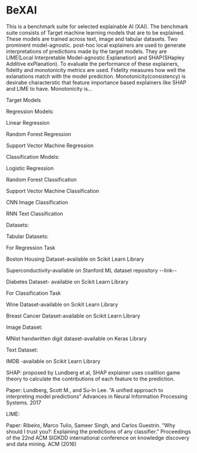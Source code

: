 # BeXAI
This is a benchmark suite for selected explainable AI (XAI).
The benchmark suite consists of Target machine learning models that are to be explained. These models are trained across text, image and tabular datasets. Two prominent model-agnostic. post-hoc local explainers are used to generate interpretations of predictions made by the target models. They are LIME(Local Interpretable Model-agnostic Explanation) and SHAP(SHapley Additive exPlanation). To evaluate the performance of these explainers, fidelity and monotonicity metrics are used. Fidelity measures how well the exlanations match with the model prediction. Monotonicity(consistency) is desirabe characterstic that feature importance based explainers like SHAP and LIME to have. Monotonicity is...

Target Models

Regression Models:

Linear Regression

Random Forest Regression

Support Vector Machine Regression


Classification Models:

Logistic Regression

Random Forest Classification

Support Vector Machine Classification

CNN Image Classification

RNN Text Classification

Datasets:

Tabular Datasets:

For Regression Task

Boston Housing Dataset-available on Scikit Learn Library

Superconductivity-available on Stanford ML dataset repository --link--

Diabetes Dataset- available on Scikit Learn Library

For Classification Task

Wine Dataset-available on Scikit Learn Library

Breast Cancer Dataset-available on Scikit Learn Library


Image Dataset:

MNist handwritten digit dataset-available on Keras Library

Text Dataset:

IMDB -available on Scikit Learn Library

SHAP: proposed by Lundberg et al, SHAP explainer uses coalition game theory to calculate the contributions of each feature to the prediction.

Paper: Lundberg, Scott M., and Su-In Lee. “A unified approach to interpreting model predictions” Advances in Neural Information Processing Systems. 2017

LIME: 

Paper: Ribeiro, Marco Tulio, Sameer Singh, and Carlos Guestrin. “Why should I trust you?: Explaining the predictions of any classifier.” Proceedings of the 22nd ACM SIGKDD international conference on knowledge discovery and data mining. ACM (2016)